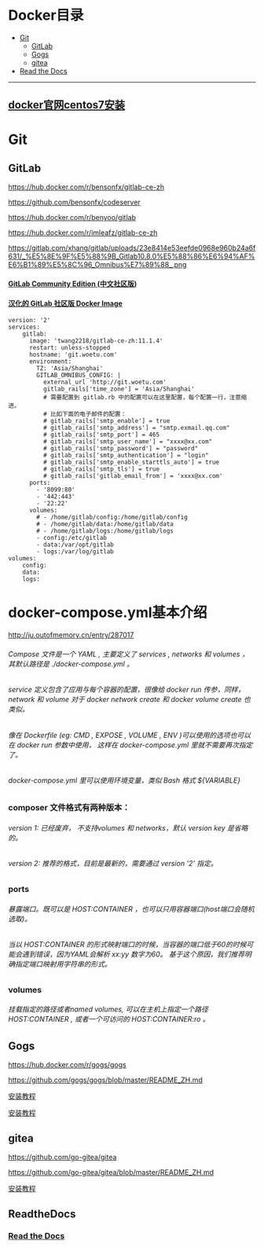# Docker目录
* [Git](#Git)
    * [GitLab](#GitLab)
    * [Gogs](#Gogs)
    * [gitea](#gitea)
* [Read the Docs](#ReadtheDocs)
--------------------------------------------------

## [docker官网centos7安装](https://docs.docker.com/install/linux/docker-ce/centos/)

# Git

## GitLab

https://hub.docker.com/r/bensonfx/gitlab-ce-zh

https://github.com/bensonfx/codeserver

https://hub.docker.com/r/benyoo/gitlab

https://hub.docker.com/r/imleafz/gitlab-ce-zh

https://gitlab.com/xhang/gitlab/uploads/23e8414e53eefde0968e960b24a6f631/_%E5%8E%9F%E5%88%9B_Gitlab10.8.0%E5%88%86%E6%94%AF%E6%B1%89%E5%8C%96_Omnibus%E7%89%88_.png

#### [GitLab Community Edition (中文社区版)](https://github.com/twang2218/gitlab-ce-zh)
#### [汉化的 GitLab 社区版 Docker Image ](https://hub.docker.com/r/twang2218/gitlab-ce-zh)
```shell
version: '2'
services:
    gitlab:
      image: 'twang2218/gitlab-ce-zh:11.1.4'
      restart: unless-stopped
      hostname: 'git.woetu.com'
      environment:
        TZ: 'Asia/Shanghai'
        GITLAB_OMNIBUS_CONFIG: |
          external_url 'http://git.woetu.com'
          gitlab_rails['time_zone'] = 'Asia/Shanghai'
          # 需要配置到 gitlab.rb 中的配置可以在这里配置，每个配置一行，注意缩进。
          # 比如下面的电子邮件的配置：
          # gitlab_rails['smtp_enable'] = true
          # gitlab_rails['smtp_address'] = "smtp.exmail.qq.com"
          # gitlab_rails['smtp_port'] = 465
          # gitlab_rails['smtp_user_name'] = "xxxx@xx.com"
          # gitlab_rails['smtp_password'] = "password"
          # gitlab_rails['smtp_authentication'] = "login"
          # gitlab_rails['smtp_enable_starttls_auto'] = true
          # gitlab_rails['smtp_tls'] = true
          # gitlab_rails['gitlab_email_from'] = 'xxxx@xx.com'
      ports:
        - '8099:80'
        - '442:443'
        - '22:22'
      volumes:
        # - /home/gitlab/config:/home/gitlab/config
        # - /home/gitlab/data:/home/gitlab/data
        # - /home/gitlab/logs:/home/gitlab/logs
        - config:/etc/gitlab
        - data:/var/opt/gitlab
        - logs:/var/log/gitlab
volumes:
    config:
    data:
    logs:
```

# docker-compose.yml基本介绍
http://ju.outofmemory.cn/entry/287017
###### Compose 文件是一个 YAML , 主要定义了 services , networks 和 volumes ， 其默认路径是 ./docker-compose.yml 。

###### service 定义包含了应用与每个容器的配置，很像给 docker run 传参，同样， network 和 volume 对于 docker network create 和 docker volume create 也类似。

###### 像在 Dockerfile (eg: CMD , EXPOSE , VOLUME , ENV )可以使用的选项也可以在 docker run 参数中使用， 这样在 docker-compose.yml 里就不需要再次指定了。

###### docker-compose.yml 里可以使用环境变量，类似 Bash 格式 ${VARIABLE}

### composer 文件格式有两种版本：

###### version 1: 已经废弃， 不支持volumes 和 networks，默认 version key 是省略的。

###### version 2: 推荐的格式，目前是最新的，需要通过 version '2' 指定。

### ports
###### 暴露端口。既可以是 HOST:CONTAINER ，也可以只用容器端口(host端口会随机选取)。
###### 当以 HOST:CONTAINER 的形式映射端口的时候，当容器的端口低于60的时候可能会遇到错误，因为YAML会解析 xx:yy 数字为60。 基于这个原因，我们推荐明确指定端口映射用字符串的形式。
### volumes
###### 挂载指定的路径或者named volumes, 可以在主机上指定一个路径 HOST:CONTAINER , 或者一个可访问的 HOST:CONTAINER:ro 。


## Gogs

https://hub.docker.com/r/gogs/gogs

https://github.com/gogs/gogs/blob/master/README_ZH.md

[安装教程](https://www.moerats.com/archives/561/)

[安装教程](https://www.jianshu.com/p/86c385682ac8)

## gitea
https://github.com/go-gitea/gitea

https://github.com/go-gitea/gitea/blob/master/README_ZH.md

[安装教程](https://www.moerats.com/archives/578/)



## ReadtheDocs
### [Read the Docs](https://hub.docker.com/r/readthedocs/build/)







